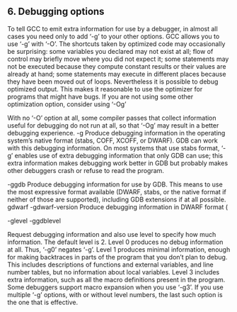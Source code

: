 ## 6. Debugging options

To tell GCC to emit extra information for use by a debugger, in almost all cases you need
only to add ‘-g’ to your other options.
GCC allows you to use ‘-g’ with ‘-O’. The shortcuts taken by optimized code may
occasionally be surprising: some variables you declared may not exist at all; flow of control
may briefly move where you did not expect it; some statements may not be executed because
they compute constant results or their values are already at hand; some statements may
execute in different places because they have been moved out of loops. Nevertheless it
is possible to debug optimized output. This makes it reasonable to use the optimizer for
programs that might have bugs.
If you are not using some other optimization option, consider using ‘-Og’

With no ‘-O’ option at all, some compiler passes
that collect information useful for debugging do not run at all, so that ‘-Og’ may result in
a better debugging experience.
-g Produce debugging information in the operating system’s native format (stabs,
COFF, XCOFF, or DWARF). GDB can work with this debugging information.
On most systems that use stabs format, ‘-g’ enables use of extra debugging
information that only GDB can use; this extra information makes debugging
work better in GDB but probably makes other debuggers crash or refuse to read
the program.

-ggdb Produce debugging information for use by GDB. This means to use the most
expressive format available (DWARF, stabs, or the native format if neither of
those are supported), including GDB extensions if at all possible.
gdwarf
-gdwarf-version
Produce debugging information in DWARF format (

-glevel
-ggdblevel

Request debugging information and also use level to specify how much information.
The default level is 2.
Level 0 produces no debug information at all. Thus, ‘-g0’ negates ‘-g’.
Level 1 produces minimal information, enough for making backtraces in parts
of the program that you don’t plan to debug. This includes descriptions of
functions and external variables, and line number tables, but no information
about local variables.
Level 3 includes extra information, such as all the macro definitions present in
the program. Some debuggers support macro expansion when you use ‘-g3’.
If you use multiple ‘-g’ options, with or without level numbers, the last such
option is the one that is effective.
